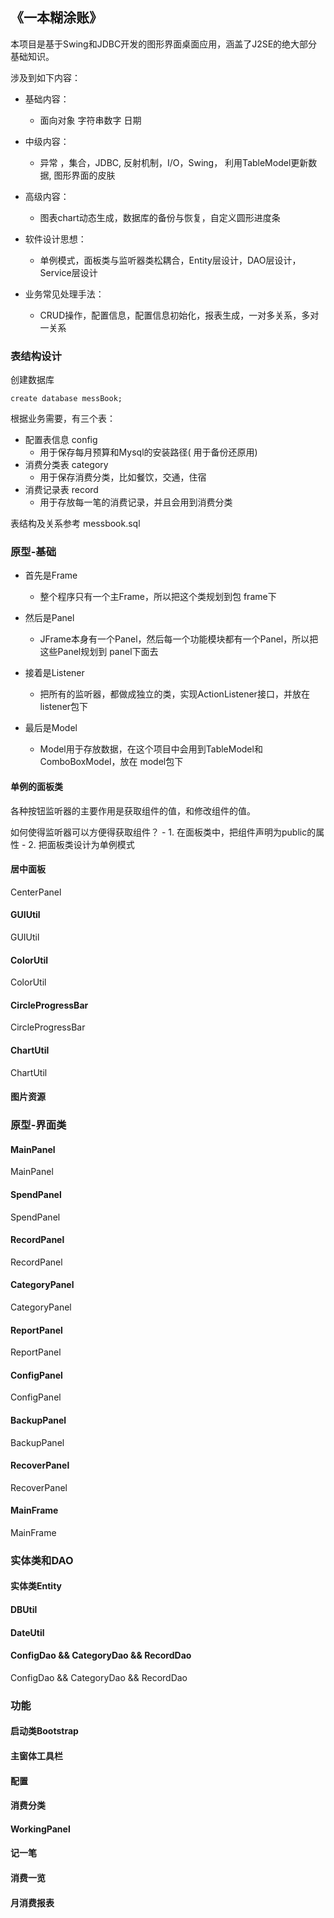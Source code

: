 ## 《一本糊涂账》

本项目是基于Swing和JDBC开发的图形界面桌面应用，涵盖了J2SE的绝大部分基础知识。

涉及到如下内容：
- 基础内容：
    - 面向对象 字符串数字 日期

- 中级内容：
    - 异常 ，集合，JDBC, 反射机制，I/O，Swing， 利用TableModel更新数据, 图形界面的皮肤

- 高级内容：
    - 图表chart动态生成，数据库的备份与恢复，自定义圆形进度条

- 软件设计思想：
    - 单例模式，面板类与监听器类松耦合，Entity层设计，DAO层设计，Service层设计

- 业务常见处理手法：
    - CRUD操作，配置信息，配置信息初始化，报表生成，一对多关系，多对一关系

### 表结构设计

创建数据库
```
create database messBook;
```
根据业务需要，有三个表：
- 配置表信息 config
    - 用于保存每月预算和Mysql的安装路径( 用于备份还原用)
- 消费分类表 category
    - 用于保存消费分类，比如餐饮，交通，住宿
- 消费记录表 record
    - 用于存放每一笔的消费记录，并且会用到消费分类
    
表结构及关系参考 messbook.sql

### 原型-基础
- 首先是Frame
    * 整个程序只有一个主Frame，所以把这个类规划到包 frame下

- 然后是Panel
    * JFrame本身有一个Panel，然后每一个功能模块都有一个Panel，所以把这些Panel规划到 panel下面去

- 接着是Listener
    * 把所有的监听器，都做成独立的类，实现ActionListener接口，并放在 listener包下

- 最后是Model
    * Model用于存放数据，在这个项目中会用到TableModel和ComboBoxModel，放在 model包下

#### 单例的面板类
各种按钮监听器的主要作用是获取组件的值，和修改组件的值。

如何使得监听器可以方便得获取组件？
    - 1. 在面板类中，把组件声明为public的属性
    - 2. 把面板类设计为单例模式

#### 居中面板
CenterPanel

#### GUIUtil
GUIUtil

#### ColorUtil
ColorUtil

#### CircleProgressBar
CircleProgressBar

#### ChartUtil
ChartUtil

#### 图片资源

### 原型-界面类

#### MainPanel
MainPanel

#### SpendPanel
SpendPanel

#### RecordPanel
RecordPanel

#### CategoryPanel
CategoryPanel

#### ReportPanel
ReportPanel

#### ConfigPanel
ConfigPanel

#### BackupPanel
BackupPanel

#### RecoverPanel
RecoverPanel

#### MainFrame
MainFrame

### 实体类和DAO

#### 实体类Entity

#### DBUtil

#### DateUtil

#### ConfigDao && CategoryDao && RecordDao
ConfigDao && CategoryDao && RecordDao
 
### 功能

#### 启动类Bootstrap

#### 主窗体工具栏

#### 配置

#### 消费分类

#### WorkingPanel

#### 记一笔

#### 消费一览

#### 月消费报表



